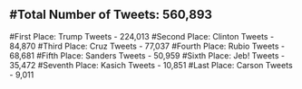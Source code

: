 #Total Number of Tweets: 560,893 
---
#First Place: Trump Tweets - 224,013
#Second Place: Clinton Tweets - 84,870
#Third Place: Cruz Tweets - 77,037
#Fourth Place: Rubio Tweets - 68,681
#Fifth Place: Sanders Tweets - 50,959
#Sixth Place: Jeb! Tweets - 35,472
#Seventh Place: Kasich Tweets - 10,851
#Last Place: Carson Tweets - 9,011
